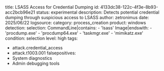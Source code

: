 title: LSASS Access for Credential Dumping
id: 4133dc38-122c-4f3e-8b93-acc2bcb96e21
status: experimental
description: Detects potential credential dumping through suspicious access to LSASS
author: zetronimus
date: 2025/06/22
logsource:
  category: process_creation
  product: windows
detection:
  selection:
    CommandLine|contains:
      - 'lsass'
    Image|endswith:
      - 'procdump.exe'
      - 'procdump64.exe'
      - 'taskmgr.exe'
      - 'mimikatz.exe'
  condition: selection
level: high
tags:
  - attack.credential_access
  - attack.t1003.001
falsepositives:
  - System diagnostics
  - Admin debugging tools
